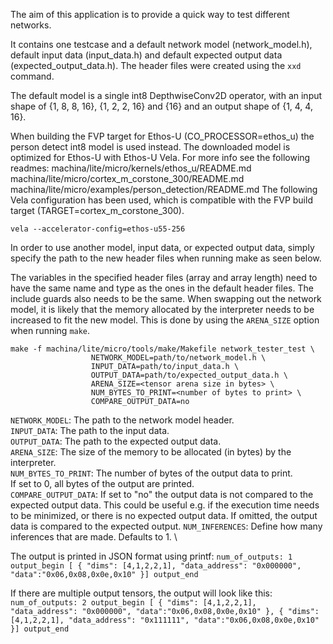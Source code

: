 The aim of this application is to provide a quick way to test different
networks.

It contains one testcase and a default network model (network_model.h), default
input data (input_data.h) and default expected output data
(expected_output_data.h). The header files were created using the `xxd` command.

The default model is a single int8 DepthwiseConv2D operator, with an input shape
of {1, 8, 8, 16}, {1, 2, 2, 16} and {16} and an output shape of {1, 4, 4, 16}.

When building the FVP target for Ethos-U (CO_PROCESSOR=ethos_u) the person
detect int8 model is used instead. The downloaded model is optimized for Ethos-U
with Ethos-U Vela. For more info see the following readmes:
machina/lite/micro/kernels/ethos_u/README.md
machina/lite/micro/cortex_m_corstone_300/README.md
machina/lite/micro/examples/person_detection/README.md The following Vela
configuration has been used, which is compatible with the FVP build target
(TARGET=cortex_m_corstone_300).

```
vela --accelerator-config=ethos-u55-256
```

In order to use another model, input data, or expected output data, simply
specify the path to the new header files when running make as seen below.

The variables in the specified header files (array and array length) need to
have the same name and type as the ones in the default header files. The include
guards also needs to be the same. When swapping out the network model, it is
likely that the memory allocated by the interpreter needs to be increased to fit
the new model. This is done by using the `ARENA_SIZE` option when running
`make`.

```
make -f machina/lite/micro/tools/make/Makefile network_tester_test \
                  NETWORK_MODEL=path/to/network_model.h \
                  INPUT_DATA=path/to/input_data.h \
                  OUTPUT_DATA=path/to/expected_output_data.h \
                  ARENA_SIZE=<tensor arena size in bytes> \
                  NUM_BYTES_TO_PRINT=<number of bytes to print> \
                  COMPARE_OUTPUT_DATA=no
```

`NETWORK_MODEL`: The path to the network model header. \
`INPUT_DATA`: The path to the input data. \
`OUTPUT_DATA`: The path to the expected output data. \
`ARENA_SIZE`: The size of the memory to be allocated (in bytes) by the
interpreter. \
`NUM_BYTES_TO_PRINT`: The number of bytes of the output data to print. \
If set to 0, all bytes of the output are printed. \
`COMPARE_OUTPUT_DATA`: If set to "no" the output data is not compared to the
expected output data. This could be useful e.g. if the execution time needs to
be minimized, or there is no expected output data. If omitted, the output data
is compared to the expected output. `NUM_INFERENCES`: Define how many inferences
that are made. Defaults to 1. \

The output is printed in JSON format using printf: `num_of_outputs: 1
output_begin [ { "dims": [4,1,2,2,1], "data_address": "0x000000",
"data":"0x06,0x08,0x0e,0x10" }] output_end`

If there are multiple output tensors, the output will look like this:
`num_of_outputs: 2 output_begin [ { "dims": [4,1,2,2,1], "data_address":
"0x000000", "data":"0x06,0x08,0x0e,0x10" }, { "dims": [4,1,2,2,1],
"data_address": "0x111111", "data":"0x06,0x08,0x0e,0x10" }] output_end`
